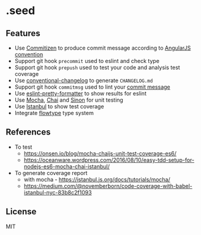 # .seed

## Features

- Use [Commitizen](https://github.com/commitizen/cz-cli) to produce commit message according to [AngularJS convention](https://github.com/angular/angular.js/blob/master/CONTRIBUTING.md#-git-commit-guidelines)
- Support git hook `precommit` used to eslint and check type
- Support git hook `prepush` used to test your code and analysis test coverage
- Use [conventional-changelog](https://github.com/ajoslin/conventional-changelog) to generate `CHANGELOG.md`
- Support git hook `commitmsg` used to lint your [commit message](https://github.com/kentcdodds/validate-commit-msg)
- Use [eslint-pretty-formatter](https://github.com/sindresorhus/eslint-formatter-pretty) to show results for eslint
- Use [Mocha](https://mochajs.org/), [Chai](http://chaijs.com/) and [Sinon](http://sinonjs.org/) for unit testing
- Use [Istanbul](https://istanbul.js.org/) to show test coverage
- Integrate [flowtype](http://flowtype.org) type system

## References
- To test
  - https://onsen.io/blog/mocha-chaijs-unit-test-coverage-es6/
  - https://oceanware.wordpress.com/2016/08/10/easy-tdd-setup-for-nodejs-es6-mocha-chai-istanbul/
- To generate coverage report
  - with mocha - https://istanbul.js.org/docs/tutorials/mocha/
  - https://medium.com/@novemberborn/code-coverage-with-babel-istanbul-nyc-83b8c2f1093

## License
MIT
